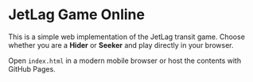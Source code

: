 # JetLag Game Online

This is a simple web implementation of the JetLag transit game. Choose whether you are a **Hider** or **Seeker** and play directly in your browser.

Open `index.html` in a modern mobile browser or host the contents with GitHub Pages.
